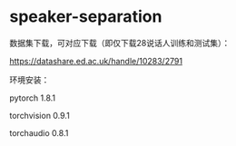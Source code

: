# speaker-separation
数据集下载，可对应下载（即仅下载28说话人训练和测试集）：

https://datashare.ed.ac.uk/handle/10283/2791

环境安装：

pytorch 1.8.1

torchvision 0.9.1

torchaudio 0.8.1
